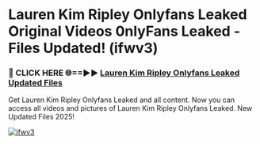 # Lauren Kim Ripley Onlyfans Leaked Original Videos 0nlyFans Leaked - Files Updated! (ifwv3)

<h3>🔴 CLICK HERE 🌐==►► <a href="https://tinyurl.com/ehrbuxhb" rel="nofollow">Lauren Kim Ripley Onlyfans Leaked Updated Files</a></h3>

Get Lauren Kim Ripley Onlyfans Leaked and all content. Now you can access all videos and pictures of Lauren Kim Ripley Onlyfans Leaked. New Updated Files 2025!

[![ifwv3](https://i.imgur.com/lVYEuWS.gif)](https://tinyurl.com/ehrbuxhb)
